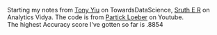 Starting my notes from [Tony Yiu](https://towardsdatascience.com/understanding-random-forest-58381e0602d2) on TowardsDataScience, [Sruth E R](https://www.analyticsvidhya.com/blog/2021/06/understanding-random-forest/) on Analytics Vidya. The code is from [Partick Loeber](https://www.youtube.com/@patloeber) on Youtube.  
The highest Accuracy score I've gotten so far is .8854 
